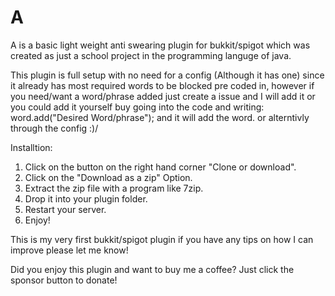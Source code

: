 # A
A is a basic light weight anti swearing plugin for bukkit/spigot which was created as just a school project in the programming languge of java.

This plugin is full setup with no need for a config (Although it has one) since it already has most required words to be blocked pre coded in, however if you need/want a word/phrase added just create a issue and I will add it or you could add it yourself buy going into the code and writing: 
word.add("Desired Word/phrase"); and it will add the word.
or alterntivly through the config :)/

Installtion:
1. Click on the button on the right hand corner "Clone or download".
2. Click on the "Download as a zip" Option.
3. Extract the zip file with a program like 7zip.
4. Drop it into your plugin folder.
5. Restart your server.
6. Enjoy!

This is my very first bukkit/spigot plugin if you have any tips on how I can improve please let me know!

Did you enjoy this plugin and want to buy me a coffee? Just click the sponsor button to donate!
